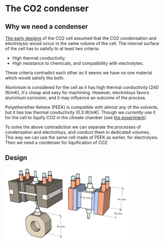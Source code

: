# The CO2 condenser 

## Why we need a condenser
[The early designs](</journal/week 28.md>) of the CO2 cell assumed that the CO2 condensation and electrolysis would occur in the same volume of the cell. The internal surface of the cell has to satisfy to at least two criteria:
* High thermal conductivity;
* High resistance to chemicals, and compatibility with electrolytes.

These criteria contradict each other as it seems we have no one material which would satisfy the both.

Aluminium is considered for the cell as it has high thermal conductivity (240 W/mK), it's cheap and easy for machining. However, electrolisys favors aluminium corrosion, and it may influence an outcome of the process.

Polyetherether Ketone (PEEK) is compatible with almost any of the solvents, but it has low thermal conductivity (0.3 W/mK). Though we currently use it for the cell to liquify CO2 in the climate chamber (see [the experiment](</journal/week 38.md>)).

To solve the above contradiction we can separate the processes of condensation and electrolisys, and conduct them in dedicated volumes. This way we can use the same cell made of PEEK as earlier, for electrolysis. Then we need a condenser for liquification of CO2. 

## Design
<img alt="The sketch of the condenser" src="/img/2024-10-04 - Condenser.png" width=400px>

